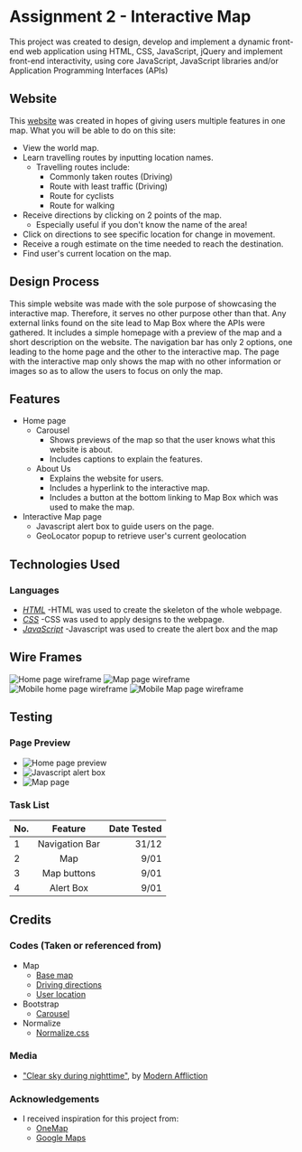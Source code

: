 # Assignment 2 - Interactive Map

This project was created to design, develop and implement a dynamic front-end web application using HTML, CSS, JavaScript, jQuery and implement front-end
interactivity, using core JavaScript, JavaScript libraries and/or Application Programming Interfaces (APIs)

## Website

This [website](https://mandyykoh.github.io/Assignment-2/) was created in hopes of giving users multiple features in one map. 
What you will be able to do on this site:

- View the world map.
- Learn travelling routes by inputting location names.
    - Travelling routes include:
        - Commonly taken routes (Driving)
        - Route with least traffic (Driving)
        - Route for cyclists
        - Route for walking
- Receive directions by clicking on 2 points of the map.
    - Especially useful if you don't know the name of the area!
- Click on directions to see specific location for change in movement.
- Receive a rough estimate on the time needed to reach the destination.
- Find user's current location on the map.

## Design Process

This simple website was made with the sole purpose of showcasing the interactive map. Therefore, it serves no other purpose other than that. Any external links
found on the site lead to Map Box where the APIs were gathered. It includes a simple homepage with a preview of the map and a short description on the website.
The navigation bar has only 2 options, one leading to the home page and the other to the interactive map. The page with the interactive map only shows the map with
no other information or images so as to allow the users to focus on only the map.

## Features

- Home page
    - Carousel
        - Shows previews of the map so that the user knows what this website is about.
        - Includes captions to explain the features.
    - About Us
        - Explains the website for users.
        - Includes a hyperlink to the interactive map.
        - Includes a button at the bottom linking to Map Box which was used to make the map.
- Interactive Map page
    - Javascript alert box to guide users on the page.
    - GeoLocator popup to retrieve user's current geolocation


## Technologies Used

### Languages

- *[HTML](https://en.wikipedia.org/wiki/HTML#:~:text=Hypertext%20Markup%20Language%20(HTML)%20is,scripting%20languages%20such%20as%20JavaScript.)*
    -HTML was used to create the skeleton of the whole webpage.
- *[CSS](https://en.wikipedia.org/wiki/CSS)*
    -CSS was used to apply designs to the webpage.
- *[JavaScript](https://www.javascript.com/)*
    -Javascript was used to create the alert box and the map

## Wire Frames

<img src="wireframe/home.png" alt="Home page wireframe">
<img src="wireframe/map.png" alt="Map page wireframe">
<img src="wireframe/mobile-home.png" alt="Mobile home page wireframe">
<img src="wireframe/mobile-map.png" alt="Mobile Map page wireframe">

## Testing

### Page Preview

- <img src="page-preview/homepg.png" alt="Home page preview">
- <img src="page-preview/mapalert.png" alt="Javascript alert box">
- <img src="page-preview/mappage.png" alt="Map page">

### Task List
| No.  |     Feature     |  Date Tested |
|------|:---------------:|-------------:|
| 1    |  Navigation Bar |    31/12     |
| 2    |       Map       |    9/01      |
| 3    |   Map buttons   |    9/01      |
| 4    |    Alert Box    |    9/01      |


## Credits

### Codes (Taken or referenced from)

- Map
    - [Base map](https://docs.mapbox.com/mapbox-gl-js/example/simple-map/)
    - [Driving directions](https://docs.mapbox.com/mapbox-gl-js/example/mapbox-gl-directions/)
    - [User location](https://docs.mapbox.com/mapbox-gl-js/example/locate-user/)
- Bootstrap
    - [Carousel](https://www.w3schools.com/bootstrap/bootstrap_carousel.asp)
- Normalize
    - [Normalize.css](https://necolas.github.io/normalize.css/)

### Media

- ["Clear sky during nighttime"](https://unsplash.com/photos/guvnhd3hbxw?utm_source=unsplash&utm_medium=referral&utm_content=creditShareLink), by [Modern Affliction](https://unsplash.com/@themodernaffliction)

### Acknowledgements

- I received inspiration for this project from: 
    - [OneMap](https://www.onemap.sg/main/v2/)
    - [Google Maps](https://www.google.com.sg/maps)
